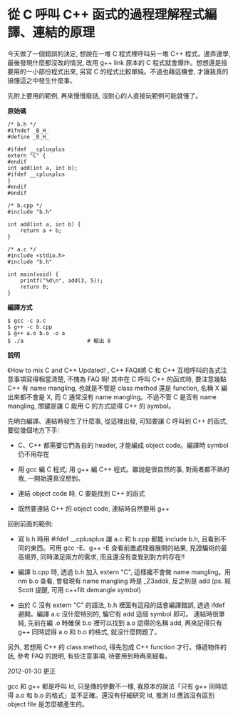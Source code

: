 # 從 C 呼叫 C++ 函式的過程理解程式編譯、連結的原理

今天做了一個錯誤的決定, 想說在一堆 C 程式裡呼叫另一堆 C++ 程式。邊弄邊學, 最後發現什麼都沒改的情況, 改用 g++ link 原本的 C 程式就會爆炸。想想還是撿要用的一小部份程式出來, 另寫 C 的程式比較單純。不過也藉這機會, 才讓我真的搞懂這之中發生什麼事。

先附上要用的範例, 再來慢慢廢話, 沒耐心的人直接玩範例可能就懂了。

**原始碼**
```
/* b.h */
#ifndef _B_H_
#define _B_H_

#ifdef __cplusplus
extern "C" {
#endif
int add(int a, int b);
#ifdef __cplusplus
}
#endif
#endif
```
```
/* b.cpp */
#include "b.h"

int add(int a, int b) {
    return a + b;
}
```
```
/* a.c */
#include <stdio.h>
#include "b.h"

int main(void) {
    printf("%d\n", add(3, 5));
    return 0;
}
```
**編譯方式**
```
$ gcc -c a.c
$ g++ -c b.cpp
$ g++ a.o b.o -o a
$ ./a                    # 輸出 8
```

**說明**

《How to mix C and C++  Updated! , C++ FAQ》將 C 和 C++ 互相呼叫的各式注意事項寫得相當清楚, 不愧為 FAQ 啊! 其中在 C 呼叫 C++ 的函式時, 要注意幾點 C++ 有 name mangling, 也就是不管是 class method 還是 function, 名稱 X 編出來都不會是 X, 而 C 通常沒有 name mangling。不過不管 C 是否有 name mangling, 關鍵是讓 C 能用 C 的方式認得 C++ 的 symbol。

先明白編譯、連結時發生了什麼事, 從這裡出發, 可知要讓 C 呼叫到 C++ 的函式, 要從幾個地方下手:

- C、C++ 都需要它們各自的 header, 才能編成 object code。編譯時 symbol 仍不用存在

- 用 gcc 編 C 程式; 用 g++ 編 C++ 程式。雖說是很自然的事, 對兩者都不熟的我, 一開始還真沒想到。

- 連結 object code 時, C 要能找到 C++ 的函式

- 既然要連結 C++ 的 object code, 連結時自然要用 g++

回到前面的範例:

- 寫 b.h 時用 #ifdef __cplusplus 讓 a.c 和 b.cpp 都能 include b.h, 且看到不同的東西。可用 gcc -E、g++ -E 查看前置處理器展開的結果, 見證騙術的最高境界, 同時滿足兩方的需求, 而且還沒有查覺到對方的存在!!

- 編譯 b.cpp 時, 透過 b.h 加入 extern "C", 這樣纔不會做 name mangling。用 nm b.o 查看, 會發現有 name mangling 時是 _Z3addii, 反之則是 add (ps. 經 Scott 提醒, 可用 c++filt demangle symbol)

- 由於 C 沒有 extern "C" 的語法, b.h 裡面有這段的話會編譯錯誤, 透過 ifdef 避開。編譯 a.c 沒什麼特別的, 騙它有 add 這個 symbol 即可。
連結時很單純, 先前在編 .o 時確保 b.o 裡可以找到 a.o 認得的名稱 add, 再來記得只有 g++ 同時認得 a.o 和 b.o 的格式, 就沒什麼問題了。

另外, 若想用 C++ 的 class method, 得先包成 C++ function 才行。傳遞物件的話, 參考 FAQ 的說明, 有些注意事項, 待要用到時再來細看。

2012-01-30 更正

gcc 和 g++ 都是呼叫 ld, 只是傳的參數不一樣, 我原本的說法「只有 g++ 同時認得 a.o 和 b.o 的格式」並不正確。還沒有仔細研究 ld, 推測 ld 應該沒有區別 object file 是怎麼被產生的。
